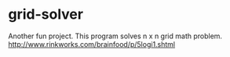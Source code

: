 grid-solver
===========

Another fun project. This program solves n x n grid math problem.
http://www.rinkworks.com/brainfood/p/5logi1.shtml

